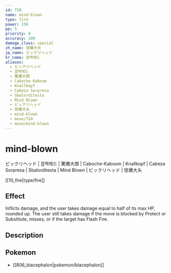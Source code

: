 ```yaml
---
id: 720
name: mind-blown
type: fire
power: 150
pp: 5
priority: 0
accuracy: 100
damage_class: special
zh_name: 惊爆大头
jp_name: ビックリヘッド
kr_name: 깜짝헤드
aliases:
  - ビックリヘッド
  - 깜짝헤드
  - 驚爆大頭
  - Caboche-Kaboum
  - Knallkopf
  - Cabeza Sorpresa
  - Sbalorditesta
  - Mind Blown
  - ビックリヘッド
  - 惊爆大头
  - mind-blown
  - move/720
  - move/mind-blown
---
```

# mind-blown
    
ビックリヘッド | 깜짝헤드 | 驚爆大頭 | Caboche-Kaboum | Knallkopf | Cabeza Sorpresa | Sbalorditesta | Mind Blown | ビックリヘッド | 惊爆大头

[[10_fire|type/fire]]

## Effect

Inflicts damage, and the user takes damage equal to half of its max HP, rounded up. The user still takes damage if the move is blocked by Protect or Substitute, misses, or if the target has Flash Fire.

## Description



## Pokemon

- [[806_blacephalon|pokemon/blacephalon]]

